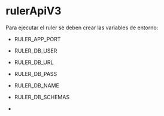 # rulerApiV3

Para ejecutar el ruler se deben crear las variables de entorno:

- RULER_APP_PORT
- RULER_DB_USER
- RULER_DB_URL
- RULER_DB_PASS
- RULER_DB_NAME
- RULER_DB_SCHEMAS

-
